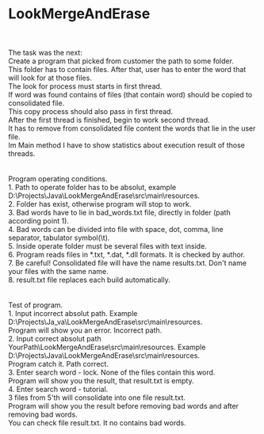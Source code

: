 # LookMergeAndErase</br>

</br>
</br>
The task was the next:</br>
Create a program that picked from customer the path to some folder.</br>
This folder has to contain files. After that, user has to enter the word that will look for at those files.</br>
The look for process must starts in first thread.</br>
If word was found contains of files (that contain word) should be copied to consolidated file.</br>
This copy process should also pass in first thread.</br>
After the first thread is finished, begin to work second thread.</br>
It has to remove from consolidated file content the words that lie in the user file.</br>
Im Main method I have to show statistics about execution result of those threads.</br>
</br>
</br>
Program operating conditions.</br>
1. Path to operate folder has to be absolut, example D:\Projects\Java\LookMergeAndErase\src\main\resources.</br>
2. Folder has exist, otherwise program will stop to work.</br>
3. Bad words have to lie in bad_words.txt file, directly in folder (path according point 1).</br>
4. Bad words can be divided into file with space, dot, comma, line separator, tabulator symbol(\t).</br>
5. Inside operate folder must be several files with text inside.</br>
6. Program reads files in *.txt, *.dat, *.dll formats. It is checked by author.</br>
7. Be careful! Consolidated file will have the name results.txt. Don't name your files with the same name.</br>
8. result.txt file replaces each build automatically.</br>
</br>
</br>
Test of program.</br>
1. Input incorrect absolut path. Example D:\Projects\Ja_va\LookMergeAndErase\src\main\resources.</br>
Program will show you an error. Incorrect path.</br>
2. Input correct absolut path YourPath\LookMergeAndErase\src\main\resources. Example D:\Projects\Java\LookMergeAndErase\src\main\resources.</br>
Program catch it. Path correct.</br>
3. Enter search word - lock. None of the files contain this word.</br>
Program will show you the result, that result.txt is empty.</br>
4. Enter search word - tutorial.</br>
3 files from 5'th will consolidate into one file result.txt.</br>
Program will show you the result before removing bad words and after removing bad words.</br>
You can check file result.txt. It no contains bad words.
